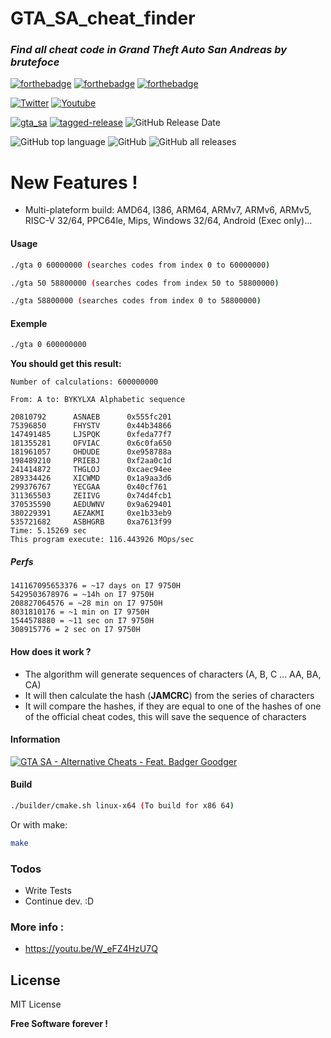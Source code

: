 

# GTA_SA_cheat_finder

### _Find all cheat code in Grand Theft Auto San Andreas by brutefoce_
 [![forthebadge](https://forthebadge.com/images/badges/built-with-love.svg)](https://forthebadge.com) [![forthebadge](https://forthebadge.com/images/badges/powered-by-jeffs-keyboard.svg)](https://forthebadge.com) [![forthebadge](https://forthebadge.com/images/badges/contains-cat-gifs.svg)](https://forthebadge.com)
 
 [![Twitter](https://img.shields.io/twitter/follow/Bensuperpc?style=social)](https://img.shields.io/twitter/follow/Bensuperpc?style=social) [![Youtube](https://img.shields.io/youtube/channel/subscribers/UCJsQFFL7QW4LSX9eskq-9Yg?style=social)](https://img.shields.io/youtube/channel/subscribers/UCJsQFFL7QW4LSX9eskq-9Yg?style=social) 

[![gta_sa](https://github.com/bensuperpc/GTA_SA_cheat_finder/actions/workflows/main.yml/badge.svg)](https://github.com/bensuperpc/GTA_SA_cheat_finder/actions/workflows/main.yml) [![tagged-release](https://github.com/bensuperpc/GTA_SA_cheat_finder/actions/workflows/release.yml/badge.svg)](https://github.com/bensuperpc/GTA_SA_cheat_finder/actions/workflows/release.yml) ![GitHub Release Date](https://img.shields.io/github/release-date/bensuperpc/GTA_SA_cheat_finder)

![GitHub top language](https://img.shields.io/github/languages/top/bensuperpc/GTA_SA_cheat_finder) ![GitHub](https://img.shields.io/github/license/bensuperpc/GTA_SA_cheat_finder) ![GitHub all releases](https://img.shields.io/github/downloads/bensuperpc/GTA_SA_cheat_finder/total)


# New Features !

  - Multi-plateform build: AMD64, I386, ARM64, ARMv7, ARMv6, ARMv5, RISC-V 32/64, PPC64le, Mips, Windows 32/64, Android (Exec only)...

#### Usage

```sh
./gta 0 60000000 (searches codes from index 0 to 60000000)
```

```sh
./gta 50 58800000 (searches codes from index 50 to 58800000)
```

```sh
./gta 58800000 (searches codes from index 0 to 58800000)
```

#### Exemple
```sh
./gta 0 600000000
```
**You should get this result:**
```
Number of calculations: 600000000

From: A to: BYKYLXA Alphabetic sequence

20810792      ASNAEB      0x555fc201    
75396850      FHYSTV      0x44b34866    
147491485     LJSPQK      0xfeda77f7    
181355281     OFVIAC      0x6c0fa650    
181961057     OHDUDE      0xe958788a    
198489210     PRIEBJ      0xf2aa0c1d    
241414872     THGLOJ      0xcaec94ee    
289334426     XICWMD      0x1a9aa3d6    
299376767     YECGAA      0x40cf761     
311365503     ZEIIVG      0x74d4fcb1    
370535590     AEDUWNV     0x9a629401    
380229391     AEZAKMI     0xe1b33eb9    
535721682     ASBHGRB     0xa7613f99    
Time: 5.15269 sec
This program execute: 116.443926 MOps/sec
```

##### Perfs
```
141167095653376 = ~17 days on I7 9750H
5429503678976 = ~14h on I7 9750H
208827064576 = ~28 min on I7 9750H
8031810176 = ~1 min on I7 9750H
1544578880 = ~11 sec on I7 9750H
308915776 = 2 sec on I7 9750H
```

#### How does it work ?
- The algorithm will generate sequences of characters (A, B, C ... AA, BA, CA)
- It will then calculate the hash (**JAMCRC**) from the series of characters
- It will compare the hashes, if they are equal to one of the hashes of one of the official cheat codes, this will save the sequence of characters

#### Information

[![GTA SA - Alternative Cheats - Feat. Badger Goodger](https://yt-embed.herokuapp.com/embed?v=W_eFZ4HzU7Q)](https://youtu.be/W_eFZ4HzU7Q "GTA SA - Alternative Cheats - Feat. Badger Goodger")


#### Build
```sh
./builder/cmake.sh linux-x64 (To build for x86 64)
```
Or with make:
```sh
make
```

### Todos

 - Write Tests
 - Continue dev. :D

### More info : 
- https://youtu.be/W_eFZ4HzU7Q

License
----

MIT License


**Free Software forever !**
